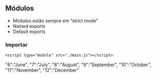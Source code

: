 ## Módulos
- Módulos estão sempre em “strict mode”
- Named exports
- Default exports

### Importar
`<script type="module" src="./main.js"></script>`

  "6":"June",
  "7":"July",
  "8":"August",
  "9":"September",
  "10":"October",
  "11":"November",
  "12":"December"